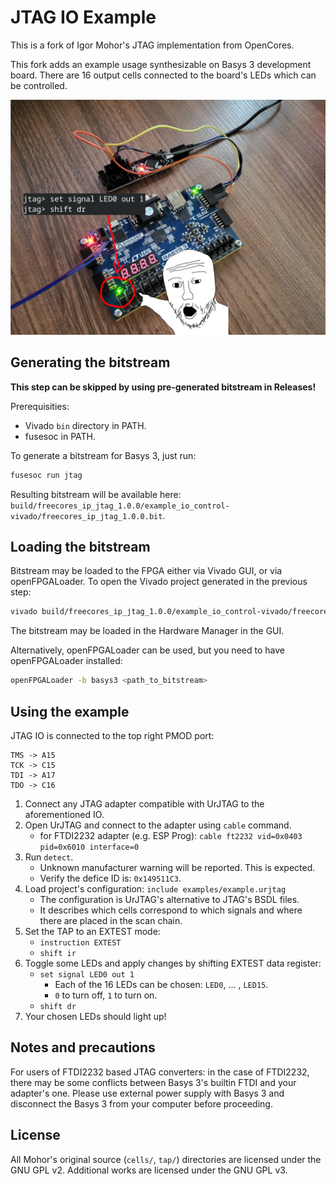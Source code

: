 # JTAG IO Example
This is a fork of Igor Mohor's JTAG implementation from OpenCores.

This fork adds an example usage synthesizable on Basys 3 development board. There are 16 output cells connected to the board's LEDs which can be controlled.

<img src="assets/soyak_led.jpg" alt="Implementation on Basys 3" width="600"/>

## Generating the bitstream
**This step can be skipped by using pre-generated bitstream in Releases!**

Prerequisities:
- Vivado `bin` directory in PATH.
- fusesoc in PATH.

To generate a bitstream for Basys 3, just run:
```sh
fusesoc run jtag
```

Resulting bitstream will be available here: `build/freecores_ip_jtag_1.0.0/example_io_control-vivado/freecores_ip_jtag_1.0.0.bit`.

## Loading the bitstream
Bitstream may be loaded to the FPGA either via Vivado GUI, or via openFPGALoader. To open the Vivado project generated in the previous step:
```sh
vivado build/freecores_ip_jtag_1.0.0/example_io_control-vivado/freecores_ip_jtag_1.0.0.xpr
```
The bitstream may be loaded in the Hardware Manager in the GUI.

Alternatively, openFPGALoader can be used, but you need to have openFPGALoader installed:
```sh
openFPGALoader -b basys3 <path_to_bitstream>
```

## Using the example
JTAG IO is connected to the top right PMOD port:
```
TMS -> A15
TCK -> C15
TDI -> A17
TDO -> C16
```
1. Connect any JTAG adapter compatible with UrJTAG to the aforementioned IO.
2. Open UrJTAG and connect to the adapter using `cable` command.
    - for FTDI2232 adapter (e.g. ESP Prog): `cable ft2232 vid=0x0403 pid=0x6010 interface=0`
3. Run `detect`.
    - Unknown manufacturer warning will be reported. This is expected.
    - Verify the defice ID is: `0x149511C3`.
3. Load project's configuration: `include examples/example.urjtag`
    - The configuration is UrJTAG's alternative to JTAG's BSDL files.
    - It describes which cells correspond to which signals and where there are placed in the scan chain.
4. Set the TAP to an EXTEST mode:
    - `instruction EXTEST`
    - `shift ir`
5. Toggle some LEDs and apply changes by shifting EXTEST data register:
    - `set signal LED0 out 1`
        - Each of the 16 LEDs can be chosen: `LED0`, ... , `LED15`.
        - `0` to turn off, `1` to turn on.
    - `shift dr`
6. Your chosen LEDs should light up!

## Notes and precautions
For users of FTDI2232 based JTAG converters: in the case of FTDI2232, there may be some conflicts between Basys 3's builtin FTDI and your adapter's one. Please use external power supply with Basys 3 and disconnect the Basys 3 from your computer before proceeding.

## License
All Mohor's original source (`cells/`, `tap/`) directories are licensed under the GNU GPL v2. Additional works are licensed under the GNU GPL v3.